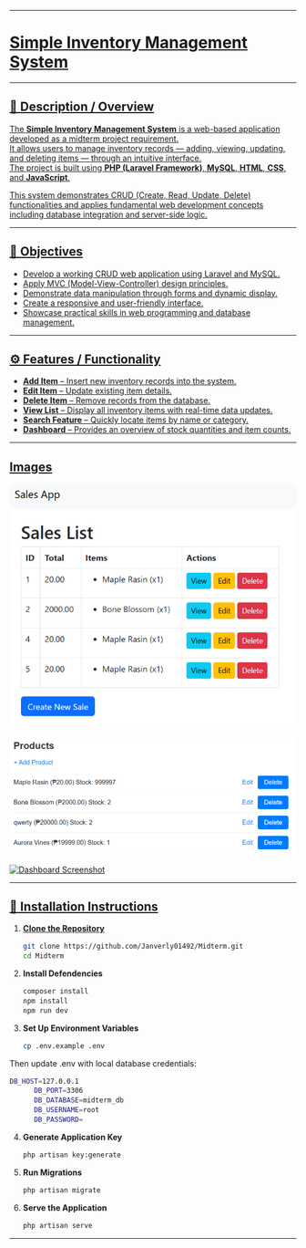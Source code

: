 <p align="center">
    <a href="https://github.com/Janverly01492/Midterm/actions">
    </a>
    <a href="https://github.com/Janverly01492/Midterm">
</p>

---

# **Simple Inventory Management System**


---

## 🧾 Description / Overview
The **Simple Inventory Management System** is a web-based application developed as a midterm project requirement.  
It allows users to manage inventory records — adding, viewing, updating, and deleting items — through an intuitive interface.  
The project is built using **PHP (Laravel Framework)**, **MySQL**, **HTML**, **CSS**, and **JavaScript**.

This system demonstrates CRUD (Create, Read, Update, Delete) functionalities and applies fundamental web development concepts including database integration and server-side logic.

---

## 🎯 Objectives
- Develop a working CRUD web application using Laravel and MySQL.  
- Apply MVC (Model-View-Controller) design principles.  
- Demonstrate data manipulation through forms and dynamic display.  
- Create a responsive and user-friendly interface.  
- Showcase practical skills in web programming and database management.

---

## ⚙️ Features / Functionality
- **Add Item** – Insert new inventory records into the system.  
- **Edit Item** – Update existing item details.  
- **Delete Item** – Remove records from the database.  
- **View List** – Display all inventory items with real-time data updates.  
- **Search Feature** – Quickly locate items by name or category.  
- **Dashboard** – Provides an overview of stock quantities and item counts.  

---

## Images

![Dashboard Screenshot](screenshots/dashboard.png)

![Dashboard Screenshot](screenshots/dashboard(prod).png)

![Dashboard Screenshot](screenshots/edit.png)





---
## 🧩 Installation Instructions

1. **Clone the Repository**
   ```bash
   git clone https://github.com/Janverly01492/Midterm.git
   cd Midterm
2. **Install Defendencies**
    ```bash
    composer install
    npm install
    npm run dev
3. **Set Up Environment Variables**
   ```bash
   cp .env.example .env

Then update .env with local database credentials:
 ```bash
 DB_HOST=127.0.0.1
       DB_PORT=3306
       DB_DATABASE=midterm_db
       DB_USERNAME=root
       DB_PASSWORD=
```
4. **Generate Application Key**
   ```bash
   php artisan key:generate
5. **Run Migrations**
   ```bash
   php artisan migrate
6. **Serve the Application**
   ```bash
   php artisan serve

---
